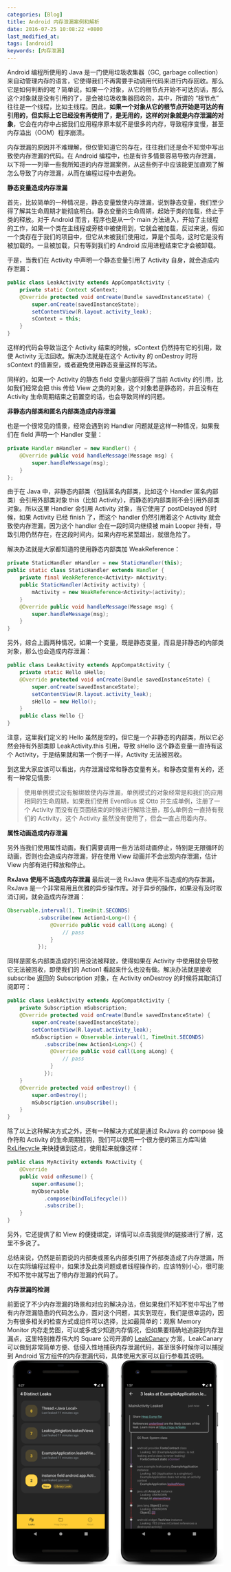 ```yaml
---
categories: [Blog]
title: Android 内存泄漏案例和解析
date: 2016-07-25 10:08:22 +0800
last_modified_at:
tags: [android]
keywords: [内存泄漏]
---
```

Android 编程所使用的 Java 是一门使用垃圾收集器（GC, garbage collection）来自动管理内存的语言，它使得我们不再需要手动调用代码来进行内存回收。那么它是如何判断的呢？简单说，如果一个对象，从它的根节点开始不可达的话，那么这个对象就是没有引用的了，是会被垃圾收集器回收的，其中，所谓的 “根节点” 往往是一个线程，比如主线程。因此，**如果一个对象从它的根节点开始是可达的有引用的，但实际上它已经没有再使用了，是无用的，这样的对象就是内存泄漏的对象**，它会在内存中占据我们应用程序原本就不是很多的内存，导致程序变慢，甚至内存溢出（OOM）程序崩溃。

内存泄漏的原因并不难理解，但仅管知道它的存在，往往我们还是会不知觉中写出致使内存泄漏的代码。在 Android 编程中，也是有许多情景容易导致内存泄漏，以下将一一列举一些我所知道的内存泄漏案例，从这些例子中应该能更加直观了解怎么导致了内存泄漏，从而在编程过程中去避免。

**静态变量造成内存泄漏**

首先，比较简单的一种情况是，静态变量致使内存泄漏，说到静态变量，我们至少得了解其生命周期才能彻底明白。静态变量的生命周期，起始于类的加载，终止于类的释放。对于 Android 而言，程序也是从一个 main 方法进入，开始了主线程的工作，如果一个类在主线程或旁枝中被使用到，它就会被加载，反过来说，假如一个类存在于我们的项目中，但它从未被我们使用过，算是个孤岛，这时它是没有被加载的。一旦被加载，只有等到我们的 Android 应用进程结束它才会被卸载。

于是，当我们在 Activity 中声明一个静态变量引用了 Activity 自身，就会造成内存泄漏：

```java
public class LeakActivity extends AppCompatActivity {
    private static Context sContext;
    @Override protected void onCreate(Bundle savedInstanceState) {
        super.onCreate(savedInstanceState);
        setContentView(R.layout.activity_leak);
        sContext = this;
    }
}
```

这样的代码会导致当这个 Activity 结束的时候，sContext 仍然持有它的引用，致使 Activity 无法回收。解决办法就是在这个 Activity 的 onDestroy 时将 sContext 的值置空，或者避免使用静态变量这样的写法。

同样的，如果一个 Activity 的静态 field 变量内部获得了当前 Activity 的引用，比如我们经常会把 this 传给 View 之类的对象，这个对象若是静态的，并且没有在 Activity 生命周期结束之前置空的话，也会导致同样的问题。

**非静态内部类和匿名内部类造成内存泄漏**

也是一个很常见的情景，经常会遇到的 Handler 问题就是这样一种情况，如果我们在 field 声明一个 Handler 变量：

```java
private Handler mHandler = new Handler() {
    @Override public void handleMessage(Message msg) {
        super.handleMessage(msg);
    }
};
```
由于在 Java 中，非静态内部类（包括匿名内部类，比如这个 Handler 匿名内部类）会引用外部类对象 this（比如 Activity），而静态的内部类则不会引用外部类对象。所以这里 Handler 会引用 Activity 对象，当它使用了 postDelayed 的时候，如果 Activity 已经 finish 了，而这个 handler 仍然引用着这个 Activity 就会致使内存泄漏，因为这个 handler 会在一段时间内继续被 main Looper 持有，导致引用仍然存在，在这段时间内，如果内存吃紧至超出，就很危险了。

解决办法就是大家都知道的使用静态内部类加 WeakReference：

```java
private StaticHandler mHandler = new StaticHandler(this);
public static class StaticHandler extends Handler {
    private final WeakReference<Activity> mActivity;
    public StaticHandler(Activity activity) {
        mActivity = new WeakReference<Activity>(activity);
    }
    @Override public void handleMessage(Message msg) {
        super.handleMessage(msg);
    }
}
```
另外，综合上面两种情况，如果一个变量，既是静态变量，而且是非静态的内部类对象，那么也会造成内存泄漏：

```java
public class LeakActivity extends AppCompatActivity {
    private static Hello sHello;
    @Override protected void onCreate(Bundle savedInstanceState) {
        super.onCreate(savedInstanceState);
        setContentView(R.layout.activity_leak);
        sHello = new Hello();
    }
    public class Hello {}
}
```

注意，这里我们定义的 Hello 虽然是空的，但它是一个非静态的内部类，所以它必然会持有外部类即 LeakActivity.this 引用，导致 sHello 这个静态变量一直持有这个 Activity，于是结果就和第一个例子一样，Activity 无法被回收。

到这里大家应该可以看出，内存泄漏经常和静态变量有关。和静态变量有关的，还有一种常见情景:
>使用单例模式没有解绑致使内存泄漏，单例模式的对象经常是和我们的应用相同的生命周期，如果我们使用 EventBus 或 Otto 并生成单例，注册了一个 Activity 而没有在页面结束的时候进行解除注册，那么单例会一直持有我们的 Activity，这个 Activity 虽然没有使用了，但会一直占用着内存。

**属性动画造成内存泄漏**

另外当我们使用属性动画，我们需要调用一些方法将动画停止，特别是无限循环的动画，否则也会造成内存泄漏，好在使用 View 动画并不会出现内存泄漏，估计 View 内部有进行释放和停止。

**RxJava 使用不当造成内存泄漏**
最后说一说 RxJava 使用不当造成的内存泄漏，RxJava 是一个非常易用且优雅的异步操作库。对于异步的操作，如果没有及时取消订阅，就会造成内存泄漏：

```java
Observable.interval(1, TimeUnit.SECONDS)
          .subscribe(new Action1<Long>() {
              @Override public void call(Long aLong) {
                  // pass
              }
          });
```
同样是匿名内部类造成的引用没法被释放，使得如果在 Activity 中使用就会导致它无法被回收，即使我们的 Action1 看起来什么也没有做。解决办法就是接收 subscribe 返回的 Subscription 对象，在 Activity onDestroy 的时候将其取消订阅即可：

```java
public class LeakActivity extends AppCompatActivity {
    private Subscription mSubscription;
    @Override protected void onCreate(Bundle savedInstanceState) {
        super.onCreate(savedInstanceState);
        setContentView(R.layout.activity_leak);
        mSubscription = Observable.interval(1, TimeUnit.SECONDS)
            .subscribe(new Action1<Long>() {
              @Override public void call(Long aLong) {
                  // pass
              }
            });
    }
    @Override protected void onDestroy() {
        super.onDestroy();
        mSubscription.unsubscribe();
    }
}
```
除了以上这种解决方式之外，还有一种解决方式就是通过 RxJava 的 compose 操作符和 Activity 的生命周期挂钩，我们可以使用一个很方便的第三方库叫做 [RxLifecycle ](https://github.com/trello/RxLifecycle)来快捷做到这点，使用起来就像这样：

```java
public class MyActivity extends RxActivity {
    @Override
    public void onResume() {
        super.onResume();
        myObservable
            .compose(bindToLifecycle())
            .subscribe();
    }
}
```

另外，它还提供了和 View 的便捷绑定，详情可以点击我提供的链接进行了解，这里不多说了。

总结来说，仍然是前面说的内部类或匿名内部类引用了外部类造成了内存泄漏，所以在实际编程过程中，如果涉及此类问题或者线程操作的，应该特别小心，很可能不知不觉中就写出了带内存泄漏的代码了。

**内存泄漏的检测**

前面说了不少内存泄漏的场景和对应的解决办法，但如果我们不知不觉中写出了带有内存泄漏隐患的代码怎么办，面对这个问题，其实到现在，我们是很幸运的，因为有很多相关的检查方式或组件可以选择，比如最简单的：观察 Memory Monitor 内存走势图，可以或多或少知道内存情况，但如果要精确地追踪到内存泄漏点，这里特别推荐伟大的 Square 公司开源的 [LeakCanary](https://github.com/square/leakcanary) 方案，LeakCanary 可以做到非常简单方便、低侵入性地捕获内存泄漏代码，甚至很多时候你可以捕捉到 Android 官方组件的内存泄漏代码，具体使用大家可以自行参看其说明。
![LeakCanary ](https://raw.githubusercontent.com/hxmeie/tuchuang/master/images/20200104141613.png)
